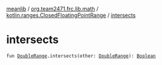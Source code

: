 [meanlib](../../index.md) / [org.team2471.frc.lib.math](../index.md) / [kotlin.ranges.ClosedFloatingPointRange](index.md) / [intersects](./intersects.md)

# intersects

`fun `[`DoubleRange`](../-double-range.md)`.intersects(other: `[`DoubleRange`](../-double-range.md)`): `[`Boolean`](https://kotlinlang.org/api/latest/jvm/stdlib/kotlin/-boolean/index.html)